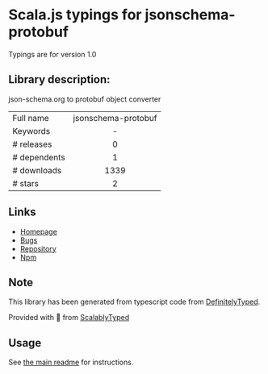 
# Scala.js typings for jsonschema-protobuf

Typings are for version 1.0

## Library description:
json-schema.org to protobuf object converter

|                    |                 |
| ------------------ | :-------------: |
| Full name          | jsonschema-protobuf |
| Keywords           | - |
| # releases         | 0 |
| # dependents       | 1 |
| # downloads        | 1339 |
| # stars            | 2 |

## Links
- [Homepage](https://github.com/karissa/jsonschema-protobuf)
- [Bugs](https://github.com/karissa/jsonschema-protobuf/issues)
- [Repository](https://github.com/karissa/jsonschema-protobuf)
- [Npm](https://www.npmjs.com/package/jsonschema-protobuf)
    


## Note
This library has been generated from typescript code from [DefinitelyTyped](https://definitelytyped.org).

Provided with :purple_heart: from [ScalablyTyped](https://github.com/oyvindberg/ScalablyTyped)

## Usage
See [the main readme](../../readme.md) for instructions.



